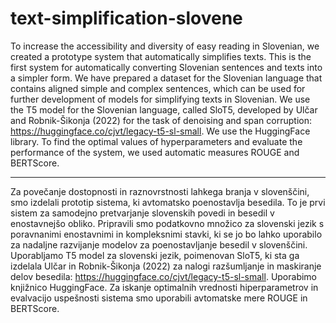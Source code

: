 # text-simplification-slovene

To increase the accessibility and diversity of easy reading in Slovenian, we created a prototype system that automatically simplifies texts. This is the first system for automatically converting Slovenian sentences and texts into a simpler form. We have prepared a dataset for the Slovenian language that contains aligned simple and complex sentences, which can be used for further development of models for simplifying texts in Slovenian. We use the T5 model for the Slovenian language, called SloT5, developed by Ulčar and Robnik-Šikonja (2022) for the task of denoising and span corruption: https://huggingface.co/cjvt/legacy-t5-sl-small. We use the HuggingFace library. To find the optimal values of hyperparameters and evaluate the performance of the system, we used automatic measures ROUGE and BERTScore. 



______________________

Za povečanje dostopnosti in raznovrstnosti lahkega branja v slovenščini, smo izdelali prototip sistema, ki avtomatsko poenostavlja besedila. To je prvi sistem za samodejno pretvarjanje slovenskih povedi in besedil v enostavnejšo obliko. Pripravili smo podatkovno množico za slovenski jezik s poravnanimi enostavnimi in kompleksnimi stavki, ki se jo bo lahko uporabilo za nadaljne razvijanje modelov za poenostavljanje besedil v slovenščini. Uporabljamo T5 model za slovenski jezik, poimenovan SloT5, ki sta ga izdelala Ulčar in Robnik-Šikonja (2022) za nalogi razšumljanje in maskiranje delov besedila: https://huggingface.co/cjvt/legacy-t5-sl-small. Uporabimo knjižnico HuggingFace. Za iskanje optimalnih vrednosti hiperparametrov in evalvacijo uspešnosti sistema smo uporabili avtomatske mere ROUGE in BERTScore.

